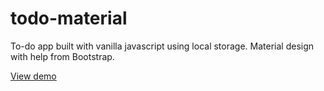 # todo-material
To-do app built with vanilla javascript using local storage. Material design with help from Bootstrap.

[View demo](https://regpaq.github.io/todo-material/)

